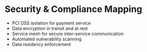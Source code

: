 # Security & Compliance Mapping

- PCI DSS isolation for payment service
- Data encryption in transit and at rest
- Service mesh for secure inter-service communication
- Automated vulnerability scanning
- Data residency enforcement
